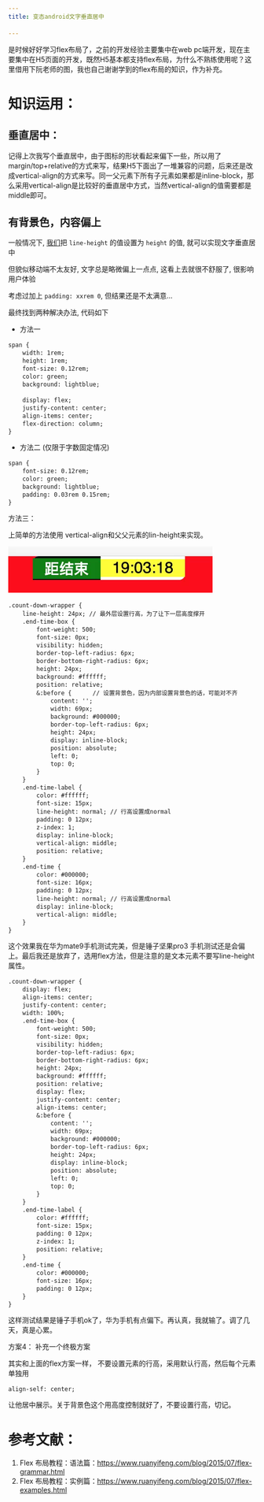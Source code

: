 ```yaml
---
title: 变态android文字垂直居中

---
```

是时候好好学习flex布局了，之前的开发经验主要集中在web pc端开发，现在主要集中在H5页面的开发，既然H5基本都支持flex布局，为什么不熟练使用呢？这里借用下阮老师的图，我也自己谢谢学到的flex布局的知识，作为补充。

# 知识运用：

## 垂直居中：

记得上次我写个垂直居中，由于图标的形状看起来偏下一些，所以用了margin/top+relative的方式来写，结果H5下面出了一堆兼容的问题，后来还是改成vertical-align的方式来写。同一父元素下所有子元素如果都是inline-block，那么采用vertical-align是比较好的垂直居中方式，当然vertical-align的值需要都是middle即可。

## 有背景色，内容偏上

一般情况下, [我们](https://www.w3cdoc.com)把 `line-height` 的值设置为 `height` 的值, 就可以实现文字垂直居中

但貌似移动端不太友好, 文字总是略微偏上一点点, 这看上去就很不舒服了, 很影响用户体验

考虑过加上 `padding: xxrem 0`, 但结果还是不太满意&#8230;

最终找到两种解决办法, 代码如下

* 方法一

```
span {
    width: 1rem;
    height: 1rem;
    font-size: 0.12rem;
    color: green;
    background: lightblue;

    display: flex;
    justify-content: center;
    align-items: center;
    flex-direction: column;
}
```

* 方法二 (仅限于字数固定情况)

```
span {
    font-size: 0.12rem;
    color: green;
    background: lightblue;
    padding: 0.03rem 0.15rem;
}
```

方法三：

上简单的方法使用 vertical-align和父父元素的lin-height来实现。

![](/images/posts/2022-12-04-14-46-10.png)

```
.count-down-wrapper {
    line-height: 24px; // 最外层设置行高，为了让下一层高度撑开
    .end-time-box {
        font-weight: 500;
        font-size: 0px;
        visibility: hidden;
        border-top-left-radius: 6px;
        border-bottom-right-radius: 6px;
        height: 24px;
        background: #ffffff;
        position: relative;
        &:before {      // 设置背景色，因为内部设置背景色的话，可能对不齐
            content: '';
            width: 69px;
            background: #000000;
            border-top-left-radius: 6px;
            height: 24px;
            display: inline-block;
            position: absolute;
            left: 0;
            top: 0;
        }
    }
    .end-time-label {
        color: #ffffff;
        font-size: 15px;
        line-height: normal; // 行高设置成normal
        padding: 0 12px;
        z-index: 1;
        display: inline-block;
        vertical-align: middle;
        position: relative;
    }
    .end-time {
        color: #000000;
        font-size: 16px;
        padding: 0 12px;
        line-height: normal; // 行高设置成normal
        display: inline-block;
        vertical-align: middle;
    }
}
```
这个效果我在华为mate9手机测试完美，但是锤子坚果pro3 手机测试还是会偏上。最后我还是放弃了，选用flex方法，但是注意的是文本元素不要写line-height属性。

```
.count-down-wrapper {
    display: flex;
    align-items: center;
    justify-content: center;
    width: 100%;
    .end-time-box {
        font-weight: 500;
        font-size: 0px;
        visibility: hidden;
        border-top-left-radius: 6px;
        border-bottom-right-radius: 6px;
        height: 24px;
        background: #ffffff;
        position: relative;
        display: flex;
        justify-content: center;
        align-items: center;
        &:before {
            content: '';
            width: 69px;
            background: #000000;
            border-top-left-radius: 6px;
            height: 24px;
            display: inline-block;
            position: absolute;
            left: 0;
            top: 0;
        }
    }
    .end-time-label {
        color: #ffffff;
        font-size: 15px;
        padding: 0 12px;
        z-index: 1;
        position: relative;
    }
    .end-time {
        color: #000000;
        font-size: 16px;
        padding: 0 12px;
    }
}
```

这样测试结果是锤子手机ok了，华为手机有点偏下。再认真，我就输了。调了几天，真是心累。

方案4： 补充一个终极方案

其实和上面的flex方案一样， 不要设置元素的行高，采用默认行高，然后每个元素单独用
```
align-self: center;
```
让他居中展示。关于背景色这个用高度控制就好了，不要设置行高，切记。


# 参考文献：
  1. Flex 布局教程：语法篇：<https://www.ruanyifeng.com/blog/2015/07/flex-grammar.html>
  2. Flex 布局教程：实例篇：<a href="https://www.ruanyifeng.com/blog/2015/07/flex-examples.html">https://www.ruanyifeng.com/blog/2015/07/flex-examples.html</a>

    
